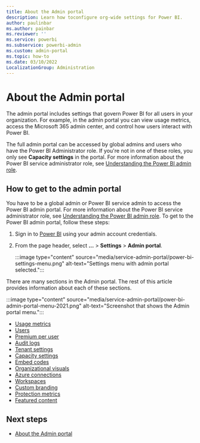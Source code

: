 ```yaml
---
title: About the Admin portal
description: Learn how toconfigure org-wide settings for Power BI.
author: paulinbar
ms.author: painbar
ms.reviewer: ''
ms.service: powerbi
ms.subservice: powerbi-admin
ms.custom: admin-portal
ms.topic: how-to
ms.date: 03/10/2022
LocalizationGroup: Administration
---
```


# About the Admin portal

The admin portal includes settings that govern Power BI for all users in your organization. For example, in the admin portal you can view usage metrics, access  the Microsoft 365 admin center, and control how users interact with Power BI.

The full admin portal can be accessed by global admins and users who have the Power BI Administrator role. If you're not in one of these roles, you only see **Capacity settings** in the portal. For more information about the Power BI service administrator role, see [Understanding the Power BI admin role](service-admin-role.md).

## How to get to the admin portal

You have to be a global admin or Power BI service admin to access the Power BI admin portal. For more information about the Power BI service administrator role, see [Understanding the Power BI admin role](service-admin-role.md). To get to the Power BI admin portal, follow these steps:

1. Sign in to [Power BI](https://app.powerbi.com) using your admin account credentials.

1. From the page header, select **...** > **Settings** > **Admin portal**.

   :::image type="content" source="media/service-admin-portal/power-bi-settings-menu.png" alt-text="Settings menu with admin portal selected.":::

There are many sections in the Admin portal. The rest of this article provides information about each of these sections.

   :::image type="content" source="media/service-admin-portal/power-bi-admin-portal-menu-2021.png" alt-text="Screenshot that shows the Admin portal menu.":::

* [Usage metrics](service-admin-portal-usage-metrics.md)
* [Users](service-admin-portal-users.md)
* [Premium per user](service-admin-portal-premium-per-user.md)
* [Audit logs](service-admin-portal-audit-logs.md)
* [Tenant settings](service-admin-portal-about-tenant-settings.md)
* [Capacity settings](service-admin-portal-capacity-settings.md)
* [Embed codes](service-admin-portal-embed-codes.md)
* [Organizational visuals](organizational-visuals.md#organizational-visuals)
* [Azure connections](service-admin-portal-azure-connections.md)
* [Workspaces](service-admin-portal-workspaces.md)
* [Custom branding](service-admin-portal-custom-branding.md)
* [Protection metrics](service-admin-portal-protection-metrics.md)
* [Featured content](service-admin-portal-export-sharing.md#featured-content)

## Next steps

* [About the Admin portal](service-admin-portal.md)